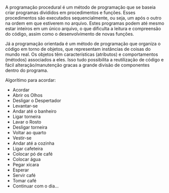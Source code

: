 A programação procedural é um método de programação que se baseia criar programas divididos em procedimentos e funções. Esses procedimentos são executados sequencialmente, ou seja, um após o outro na ordem em que estiverem no arquivo. Estes programas podem até mesmo estar inteiros em um único arquivo, o que dificulta a leitura e compreensão do código, assim como o desenvolvimento de novas funções.

Já a programação orientada é um método de programação que organiza o código em torno de objetos, que representam instâncias de coisas do mundo real. Os objetos têm características (atributos) e comportamentos (métodos) associados a eles. Isso tudo possibilita a reutilização de código e fácil alteração/manutenção gracas a grande divisão de componentes dentro do programa.



Algorítimo para acordar:

- Acordar
- Abrir os Olhos
- Desligar o Despertador
- Levantar-se
- Andar até o banheiro
- Ligar torneira
- Lavar o Rosto
- Desligar torneira
- Voltar ao quarto
- Vestir-se
- Andar até a cozinha
- Ligar cafeteira
- Colocar pó de café
- Colocar água
- Pegar xícara
- Esperar
- Servir café
- Tomar café
- Continuar com o dia...

